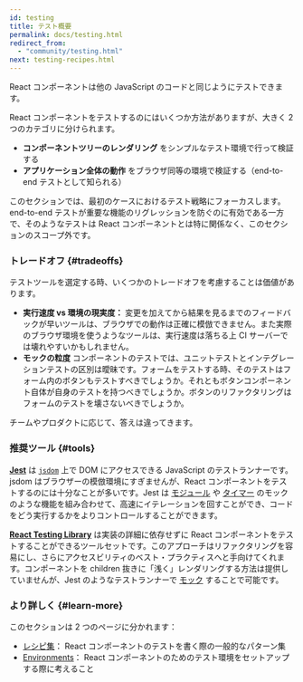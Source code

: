 ```yaml
---
id: testing
title: テスト概要
permalink: docs/testing.html
redirect_from:
  - "community/testing.html"
next: testing-recipes.html
---
```


React コンポーネントは他の JavaScript のコードと同じようにテストできます。

React コンポーネントをテストするのにはいくつか方法がありますが、大きく 2 つのカテゴリに分けられます。

* **コンポーネントツリーのレンダリング** をシンプルなテスト環境で行って検証する
* **アプリケーション全体の動作** をブラウザ同等の環境で検証する（end-to-end テストとして知られる）

このセクションでは、最初のケースにおけるテスト戦略にフォーカスします。end-to-end テストが重要な機能のリグレッションを防ぐのに有効である一方で、そのようなテストは React コンポーネントとは特に関係なく、このセクションのスコープ外です。

### トレードオフ {#tradeoffs}


テストツールを選定する時、いくつかのトレードオフを考慮することは価値があります。

* **実行速度 vs 環境の現実度：** 変更を加えてから結果を見るまでのフィードバックが早いツールは、ブラウザでの動作は正確に模倣できません。また実際のブラウザ環境を使うようなツールは、実行速度は落ちる上 CI サーバーでは壊れやすいかもしれません。
* **モックの粒度** コンポーネントのテストでは、ユニットテストとインテグレーションテストの区別は曖昧です。フォームをテストする時、そのテストはフォーム内のボタンもテストすべきでしょうか。それともボタンコンポーネント自体が自身のテストを持つべきでしょうか。ボタンのリファクタリングはフォームのテストを壊さないべきでしょうか。

チームやプロダクトに応じて、答えは違ってきます。

### 推奨ツール {#tools}

**[Jest](https://facebook.github.io/jest/)** は [`jsdom`](#mocking-a-rendering-surface) 上で DOM にアクセスできる JavaScript のテストランナーです。jsdom はブラウザーの模倣環境にすぎませんが、React コンポーネントをテストするのには十分なことが多いです。Jest は [モジュール](#mocking-modules) や [タイマー](#mocking-timers) のモックのような機能を組み合わせて、高速にイテレーションを回すことができ、コードをどう実行するかをよりコントロールすることができます。

**[React Testing Library](https://testing-library.com/react)** は実装の詳細に依存せずに React コンポーネントをテストすることができるツールセットです。このアプローチはリファクタリングを容易にし、さらにアクセスビリティのベスト・プラクティスへと手向けてくれます。コンポーネントを children 抜きに「浅く」レンダリングする方法は提供していませんが、Jest のようなテストランナーで [モック](/docs/testing-recipes.html#mocking-modules) することで可能です。

### より詳しく {#learn-more}

このセクションは 2 つのページに分かれます：

- [レシピ集](/docs/testing-recipes.html)： React コンポーネントのテストを書く際の一般的なパターン集
- [Environments](/docs/testing-environments.html)： React コンポーネントのためのテスト環境をセットアップする際に考えること
